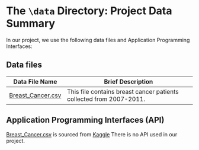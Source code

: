 # The `\data` Directory: Project Data Summary

In our project, we use the following data files and Application Programming Interfaces:

## Data files

| Data File Name                                                                                                      | Brief Description                                                   |
|----------------------------------|--------------------------------------|
| [Breast_Cancer.csv](./Breast_Cancer.csv) | This file contains breast cancer patients collected from 2007-2011. |

## Application Programming Interfaces (API)

[Breast_Cancer.csv](./Breast_Cancer.csv) is sourced from
[Kaggle](https://www.kaggle.com/datasets/reihanenamdari/breast-cancer?resource=download) There is no API used in our project.

